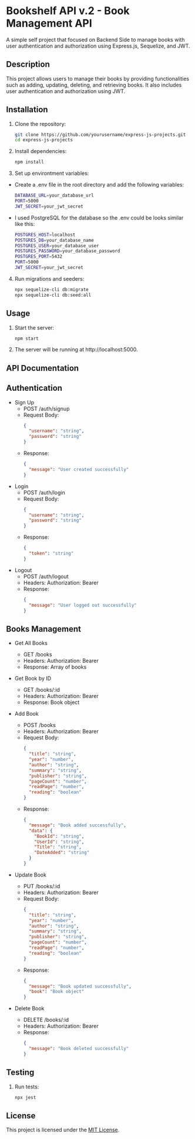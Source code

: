 # Bookshelf API v.2 - Book Management API

A simple self project that focused on Backend Side to manage books with user authentication and authorization using Express.js, Sequelize, and JWT.

## Description

This project allows users to manage their books by providing functionalities such as adding, updating, deleting, and retrieving books. It also includes user authentication and authorization using JWT.

## Installation

1. Clone the repository:
    ```sh
    git clone https://github.com/yourusername/express-js-projects.git
    cd express-js-projects

2. Install dependencies:
    ```sh
    npm install

3. Set up environtment variables:
  - Create a .env file in the root directory and add the following variables:
    ```sh
    DATABASE_URL=your_database_url 
    PORT=5000
    JWT_SECRET=your_jwt_secret


- I used PostgreSQL for the database so the .env could be looks similar like this:
    ```sh
    POSTGRES_HOST=localhost
    POSTGRES_DB=your_database_name
    POSTGRES_USER=your_database_user
    POSTGRES_PASSWORD=your_database_password
    POSTGRES_PORT=5432 
    PORT=5000
    JWT_SECRET=your_jwt_secret

4. Run migrations and seeders:
    ```sh
    npx sequelize-cli db:migrate
    npx sequelize-cli db:seed:all

## Usage
 
1. Start the server:
    ```sh
    npm start

2. The server will be running at http://localhost:5000.

## API Documentation

## Authentication

- Sign Up
  - POST /auth/signup
  - Request Body: 
    ```json
    { 
      "username": "string",
      "password": "string"
    }

  - Response: 
    ```json
    { 
      "message": "User created successfully"
    }

- Login
  - POST /auth/login
  - Request Body: 
    ```json
    {
      "username": "string",
      "password": "string"
    }

  - Response: 
    ```json
    {
      "token": "string"
    }

- Logout
  - POST /auth/logout
  - Headers: Authorization: Bearer <token>
  - Response: 
    ```json
    {
      "message": "User logged out successfully"
    }

## Books Management

- Get All Books
  - GET /books
  - Headers: Authorization: Bearer <token>
  - Response: Array of books
    
- Get Book by ID
  - GET /books/:id
  - Headers: Authorization: Bearer <token>
  - Response: Book object
    
- Add Book
  - POST /books
  - Headers: Authorization: Bearer <token>
  - Request Body: 
      ```json
      {
        "title": "string",
        "year": "number",
        "author": "string",
        "summary": "string",
        "publisher": "string",
        "pageCount": "number",
        "readPage": "number",
        "reading": "boolean"
      }

  - Response: 
      ```json
      {
        "message": "Book added successfully",
        "data": {
          "BookId": "string",
          "UserId": "string",
          "Title": "string",
          "DateAdded": "string"
        }
      }
    
- Update Book
  - PUT /books/:id
  - Headers: Authorization: Bearer <token>
  - Request Body: 
    ```json
    {
      "title": "string",
      "year": "number",
      "author": "string",
      "summary": "string",
      "publisher": "string",
      "pageCount": "number",
      "readPage": "number",
      "reading": "boolean"
    }

  - Response: 
    ```json
    {
      "message": "Book updated successfully",
      "book": "Book object"
    }

- Delete Book
  - DELETE /books/:id
  - Headers: Authorization: Bearer <token>
  - Response: 
    ```json
    {
      "message": "Book deleted successfully"
    }

## Testing

1. Run tests:
    ```sh
    npx jest

## License

This project is licensed under the [MIT License](LICENSE).